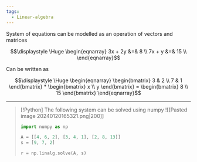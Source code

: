 ```yaml
---
tags:
  - Linear-algebra
---
```

System of equations can be modelled as an operation of vectors and matrices

$$\displaystyle \Huge \begin{eqnarray} 
3x + 2y &=& 8 \\
7x + y &=& 15 \\
\end{eqnarray}$$



Can be written as

$$\displaystyle \Huge \begin{eqnarray} 
\begin{bmatrix} 3 & 2 \\ 7 & 1 \end{bmatrix} *
\begin{bmatrix} x \\ y  \end{bmatrix} = 
\begin{bmatrix} 8 \\ 15  \end{bmatrix}
\end{eqnarray}$$

---

>[!Python]
>The following system can be solved using numpy
>![[Pasted image 20240120165321.png|200]]
>```python
>import numpy as np
>
> A = [[4, 6, 2], [3, 4, 1], [2, 8, 13]]
> s = [9, 7, 2] 
> 
> r = np.linalg.solve(A, s)
> ```
